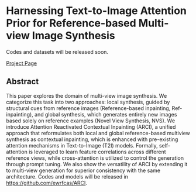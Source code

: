 # Harnessing Text-to-Image Attention Prior for Reference-based Multi-view Image Synthesis

Codes and datasets will be released soon.

[Project Page](https://ewrfcas.github.io/ARCI/)

## Abstract

This paper explores the domain of multi-view image synthesis.
We categorize this task into two approaches: local
synthesis, guided by structural cues from reference images
(Reference-based inpainting, Ref-inpainting), and global synthesis,
which generates entirely new images based solely on
reference examples (Novel View Synthesis, NVS). 
We introduce Attention Reactivated
Contextual Inpainting (ARCI), a unified approach that
reformulates both local and global reference-based multiview
synthesis as contextual inpainting, which is enhanced
with pre-existing attention mechanisms in Text-to-Image (T2I) models. 
Formally,
self-attention is leveraged to learn feature correlations
across different reference views, while cross-attention
is utilized to control the generation through prompt tuning.
We also show the versatility of ARCI by extending it
to multi-view generation for superior consistency with the
same architecture. 
Codes and models will be released in
https://github.com/ewrfcas/ARCI.